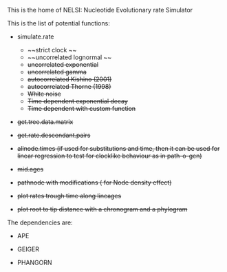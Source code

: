This is the home of NELSI: Nucleotide Evolutionary rate Simulator

This is the list of potential functions:

- simulate.rate
  - ~~strict clock ~~
  - ~~uncorrelated lognormal ~~
  - ~~uncorrelated exponential~~
  - ~~uncorrelated gamma~~
  - ~~autocorrelated Kishino (2001)~~
  - ~~autocorrelated Thorne (1998)~~
  - ~~White noise~~
  - ~~Time dependent exponential decay~~
  - ~~Time dependent with custom function~~

- ~~get.tree.data.matrix~~

- ~~get.rate.descendant.pairs~~

- ~~allnode.times (if used for substitutions and time, then it can be used for linear regression to test for clocklike behaviour as in path-o-gen)~~

- ~~mid.ages~~

- ~~pathnode with modifications ( for Node density effect)~~

- ~~plot rates trough time along lineages~~

- ~~plot root to tip distance with a chronogram and a phylogram~~


The dependencies are:

- APE

- GEIGER

- PHANGORN


